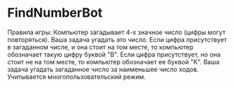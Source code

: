 # FindNumberBot

Правила игры: Компьютер загадывает 4-х значное число (цифры могут повторяться). Ваша задача угадать это число. Если цифра присутствует в загаданном числе, и она стоит на том месте, то компьютер обозначает такую цифру буквой "В". Если цифра присутствует, но она стоит не на том месте, то компьютер обозначает ее буквой "K". Ваша задача угадать загаданное число за наименьшее число ходов.
Учитывается многопользовательский режим.
